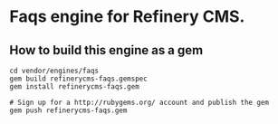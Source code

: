 # Faqs engine for Refinery CMS.

## How to build this engine as a gem

    cd vendor/engines/faqs
    gem build refinerycms-faqs.gemspec
    gem install refinerycms-faqs.gem
    
    # Sign up for a http://rubygems.org/ account and publish the gem
    gem push refinerycms-faqs.gem